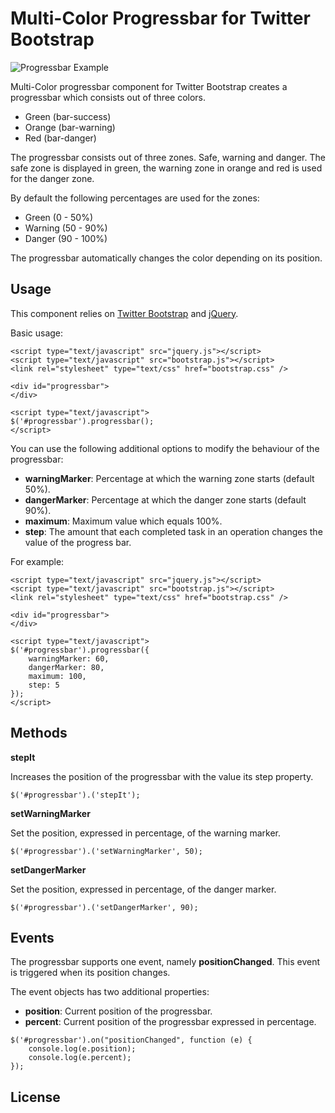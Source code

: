 # Multi-Color Progressbar for Twitter Bootstrap

![Progressbar Example](https://dl.dropbox.com/u/40603470/bootstrap-progressbar/bar.png)

Multi-Color progressbar component for Twitter Bootstrap creates a progressbar which consists out of three colors.

* Green (bar-success)
* Orange (bar-warning)
* Red (bar-danger)

The progressbar consists out of three zones. Safe, warning and danger. The safe zone is displayed in green, the warning 
zone in orange and red is used for the danger zone.

By default the following percentages are used for the zones:

* Green (0 - 50%)
* Warning (50 - 90%)
* Danger (90 - 100%)

The progressbar automatically changes the color depending on its position.

## Usage

This component relies on [Twitter Bootstrap](http://twitter.github.com/bootstrap/) and [jQuery](http://jquery.com/).

Basic usage:

```
<script type="text/javascript" src="jquery.js"></script>
<script type="text/javascript" src="bootstrap.js"></script>
<link rel="stylesheet" type="text/css" href="bootstrap.css" />

<div id="progressbar">
</div>

<script type="text/javascript">
$('#progressbar').progressbar();
</script>
```

You can use the following additional options to modify the behaviour of the progressbar:

* **warningMarker**: Percentage at which the warning zone starts (default 50%).
* **dangerMarker**: Percentage at which the danger zone starts (default 90%).
* **maximum**: Maximum value which equals 100%.
* **step**: The amount that each completed task in an operation changes the value of the progress bar.

For example:

```
<script type="text/javascript" src="jquery.js"></script>
<script type="text/javascript" src="bootstrap.js"></script>
<link rel="stylesheet" type="text/css" href="bootstrap.css" />

<div id="progressbar">
</div>

<script type="text/javascript">
$('#progressbar').progressbar({
    warningMarker: 60,
    dangerMarker: 80,
    maximum: 100,
    step: 5
});
</script>
```

## Methods

**stepIt**

Increases the position of the progressbar with the value its step property.

```
$('#progressbar').('stepIt');
```

**setWarningMarker**

Set the position, expressed in percentage, of the warning marker.

```
$('#progressbar').('setWarningMarker', 50);
```

**setDangerMarker**

Set the position, expressed in percentage, of the danger marker.

```
$('#progressbar').('setDangerMarker', 90);
```

## Events

The progressbar supports one event, namely **positionChanged**. This event is triggered when its position changes.

The event objects has two additional properties:

* **position**: Current position of the progressbar.
* **percent**: Current position of the progressbar expressed in percentage.

```
$('#progressbar').on("positionChanged", function (e) {
    console.log(e.position);
    console.log(e.percent);
});
```

## License